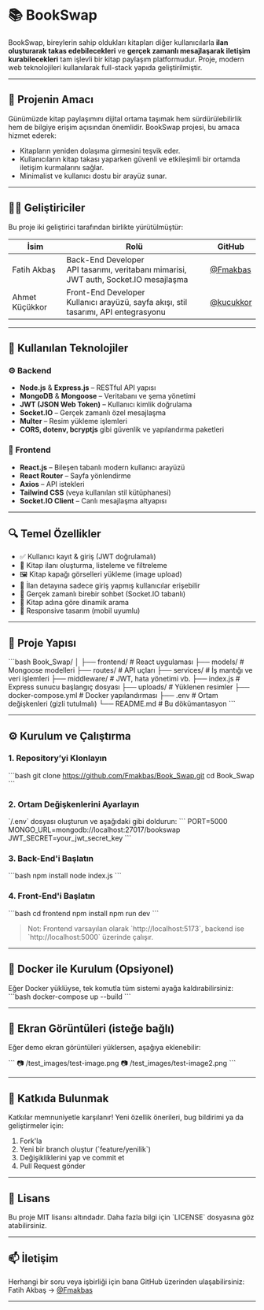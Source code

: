 
# 📚 BookSwap

BookSwap, bireylerin sahip oldukları kitapları diğer kullanıcılarla **ilan oluşturarak takas edebilecekleri** ve **gerçek zamanlı mesajlaşarak iletişim kurabilecekleri** tam işlevli bir kitap paylaşım platformudur. Proje, modern web teknolojileri kullanılarak full-stack yapıda geliştirilmiştir.

---

## 🧠 Projenin Amacı

Günümüzde kitap paylaşımını dijital ortama taşımak hem sürdürülebilirlik hem de bilgiye erişim açısından önemlidir. BookSwap projesi, bu amaca hizmet ederek:
- Kitapların yeniden dolaşıma girmesini teşvik eder.
- Kullanıcıların kitap takası yaparken güvenli ve etkileşimli bir ortamda iletişim kurmalarını sağlar.
- Minimalist ve kullanıcı dostu bir arayüz sunar.

---

## 👨‍💻 Geliştiriciler

Bu proje iki geliştirici tarafından birlikte yürütülmüştür:

| İsim | Rolü | GitHub |
|------|------|--------|
| Fatih Akbaş | Back-End Developer<br>API tasarımı, veritabanı mimarisi, JWT auth, Socket.IO mesajlaşma | [@Fmakbas](https://github.com/Fmakbas) |
| Ahmet Küçükkor | Front-End Developer<br>Kullanıcı arayüzü, sayfa akışı, stil tasarımı, API entegrasyonu | [@kucukkor](https://github.com/kucukkor) |

---

## 🔧 Kullanılan Teknolojiler

### ⚙️ Backend
- **Node.js** & **Express.js** – RESTful API yapısı
- **MongoDB** & **Mongoose** – Veritabanı ve şema yönetimi
- **JWT (JSON Web Token)** – Kullanıcı kimlik doğrulama
- **Socket.IO** – Gerçek zamanlı özel mesajlaşma
- **Multer** – Resim yükleme işlemleri
- **CORS, dotenv, bcryptjs** gibi güvenlik ve yapılandırma paketleri

### 🎨 Frontend
- **React.js** – Bileşen tabanlı modern kullanıcı arayüzü
- **React Router** – Sayfa yönlendirme
- **Axios** – API istekleri
- **Tailwind CSS** (veya kullanılan stil kütüphanesi)
- **Socket.IO Client** – Canlı mesajlaşma altyapısı

---

## 🔍 Temel Özellikler

- ✅ Kullanıcı kayıt & giriş (JWT doğrulamalı)
- 📌 Kitap ilanı oluşturma, listeleme ve filtreleme
- 🖼️ Kitap kapağı görselleri yükleme (image upload)
- 🔐 İlan detayına sadece giriş yapmış kullanıcılar erişebilir
- 💬 Gerçek zamanlı birebir sohbet (Socket.IO tabanlı)
- 🔎 Kitap adına göre dinamik arama
- 📱 Responsive tasarım (mobil uyumlu)

---

## 📁 Proje Yapısı

\`\`\`bash
Book_Swap/
│
├── frontend/               # React uygulaması
├── models/                 # Mongoose modelleri
├── routes/                 # API uçları
├── services/               # İş mantığı ve veri işlemleri
├── middleware/             # JWT, hata yönetimi vb.
├── index.js                # Express sunucu başlangıç dosyası
├── uploads/                # Yüklenen resimler
├── docker-compose.yml      # Docker yapılandırması
├── .env                    # Ortam değişkenleri (gizli tutulmalı)
└── README.md               # Bu dökümantasyon
\`\`\`

---

## ⚙️ Kurulum ve Çalıştırma

### 1. Repository’yi Klonlayın
\`\`\`bash
git clone https://github.com/Fmakbas/Book_Swap.git
cd Book_Swap
\`\`\`

### 2. Ortam Değişkenlerini Ayarlayın
\`/.env\` dosyası oluşturun ve aşağıdaki gibi doldurun:
\`\`\`
PORT=5000
MONGO_URL=mongodb://localhost:27017/bookswap
JWT_SECRET=your_jwt_secret_key
\`\`\`

### 3. Back-End'i Başlatın
\`\`\`bash
npm install
node index.js
\`\`\`

### 4. Front-End'i Başlatın
\`\`\`bash
cd frontend
npm install
npm run dev
\`\`\`

> Not: Frontend varsayılan olarak \`http://localhost:5173\`, backend ise \`http://localhost:5000\` üzerinde çalışır.

---

## 🐳 Docker ile Kurulum (Opsiyonel)

Eğer Docker yüklüyse, tek komutla tüm sistemi ayağa kaldırabilirsiniz:
\`\`\`bash
docker-compose up --build
\`\`\`

---

## 📸 Ekran Görüntüleri (isteğe bağlı)

Eğer demo ekran görüntüleri yüklersen, aşağıya eklenebilir:

\`\`\`
📷 /test_images/test-image.png
📷 /test_images/test-image2.png
\`\`\`

---

## 🤝 Katkıda Bulunmak

Katkılar memnuniyetle karşılanır! Yeni özellik önerileri, bug bildirimi ya da geliştirmeler için:

1. Fork'la
2. Yeni bir branch oluştur (\`feature/yenilik\`)
3. Değişikliklerini yap ve commit et
4. Pull Request gönder

---

## 📜 Lisans

Bu proje MIT lisansı altındadır. Daha fazla bilgi için \`LICENSE\` dosyasına göz atabilirsiniz.

---

## 📫 İletişim

Herhangi bir soru veya işbirliği için bana GitHub üzerinden ulaşabilirsiniz:  
Fatih Akbaş → [@Fmakbas](https://github.com/Fmakbas)

---
